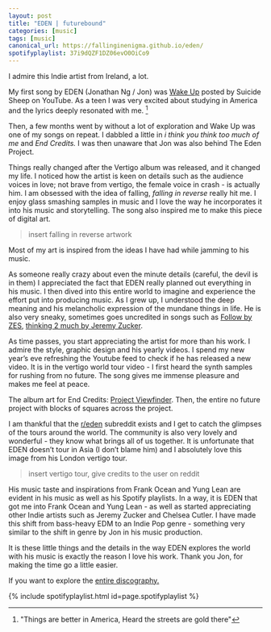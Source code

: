 ```yaml
---
layout: post
title: "EDEN | futurebound"
categories: [music]
tags: [music]
canonical_url: https://fallinginenigma.github.io/eden/
spotifyplaylist: 37i9dQZF1DZ06evO0OiCo9
---
```


I admire this Indie artist from Ireland, a lot.

My first song by EDEN (Jonathan Ng / Jon) was [Wake Up](https://open.spotify.com/track/6K6OCvFQ4i7KKfGJsOAqY1?si=728e5803cd4445a9) posted by Suicide Sheep on YouTube. As a teen I was very excited about studying in America and the lyrics deeply resonated with me. [^1]

Then, a few months went by without a lot of exploration and Wake Up was one of my songs on repeat. I dabbled a little in *i think you think too much of me* and *End Credits.* I was then unaware that Jon was also behind The Eden Project. 

Things really changed after the Vertigo album was released, and it changed my life. I noticed how the artist is keen on details such as the audience voices in love; not brave from vertigo, the female voice in crash - is actually him. I am obsessed with the idea of falling, *falling in reverse* really hit me. I enjoy glass smashing samples in music and I love the way he incorporates it into his music and storytelling. The song also inspired me to make this piece of digital art. 

>insert falling in reverse artwork

Most of my art is inspired from the ideas I have had while jamming to his music. 

As someone really crazy about even the minute details (careful, the devil is in them) I appreciated the fact that EDEN really planned out everything in his music. I then dived into this entire world to imagine and experience the effort put into producing music. As I grew up, I understood the deep meaning and his melancholic expression of the mundane things in life. He is also very sneaky, sometimes goes uncredited in songs such as [Follow by ZES](https://open.spotify.com/track/0USkfjn6fgZ52cEi1gWMKp?si=60c72a9d9b204adb), [thinking 2 much by Jeremy Zucker](https://open.spotify.com/track/3X0J4QzAMCoyMZUSMCoVDw?si=0a817cd011674a91).

As time passes, you start appreciating the artist for more than his work. I admire the style, graphic design and his yearly videos. I spend my new year’s eve refreshing the Youtube feed to check if he has released a new video. It is in the vertigo world tour video - I first heard the synth samples for rushing from no future. The song gives me immense pleasure and makes me feel at peace. 

The album art for End Credits: [Project Viewfinder](http://www.jamessaulsky.com/the-viewfinder-project). Then, the entire no future project with blocks of squares across the project.

I am thankful that the [r/eden](https://www.reddit.com/r/eden/) subreddit exists and I get to catch the glimpses of the tours around the world. The community is also very lovely and wonderful - they know what brings all of us together. It is unfortunate that EDEN doesn’t tour in Asia (I don’t blame him) and I absolutely love this image from his London vertigo tour. 

> insert vertigo tour, give credits to the user on reddit

His music taste and inspirations from Frank Ocean  and Yung Lean are evident in his music as well as his Spotify playlists. In a way, it is EDEN that got me into Frank Ocean and Yung Lean - as well as started appreciating other Indie artists such as Jeremy Zucker and Chelsea Cutler. I have made this shift from bass-heavy EDM to an Indie Pop genre - something very similar to the shift in genre by Jon in his music production.

It is these little things and the details in the way EDEN explores the world with his music is exactly the reason I love his work. Thank you Jon, for making the time go a little easier.

If you want to explore the [entire discography.](https://mcmxcv.fandom.com/wiki/The_Eden_Project_discography#Discography) 

{% include spotifyplaylist.html id=page.spotifyplaylist %}

[^1]: "Things are better in America, Heard the streets are gold there"
